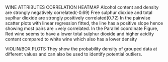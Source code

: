 WINE ATTRIBUTES CORRELATION HEATMAP
Alcohol content and density are strongly negatively correlated(-0.69)
Free sulphur dioxide and total suplhur dioxide are strongly positively correlated(0.72)
In the pairwise scatter plots with linear regression fitted, the line has a positive slope
hence showing most pairs are +vely correlated.
In the Parallel coordinate Figure,
Red wine seems to have a lower total sulphur dioxide and higher acidity content
compared to white wine which also has a lower density

VIOLIN/BOX PLOTS
They show the probability density of grouped data at different values and can also be
used to identify potential outliers.